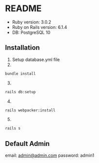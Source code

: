 # README

* Ruby version: 3.0.2
* Ruby on Rails version: 6.1.4
* DB: PostgreSQL 10

## Installation
1. Setup database.yml file
2.
```bash
bundle install
```
3.
```bash
rails db:setup
```
4.
```bash
rails webpacker:install
```
5.
```bash
rails s
```
## Default Admin
email: admin@admin.com
password: admin1
